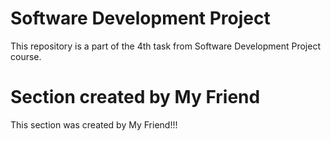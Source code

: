 # Software Development Project

This repository is a part of the 4th task from Software Development Project course.

# Section created by My Friend

This section was created by My Friend!!!